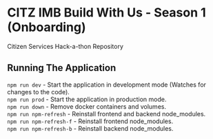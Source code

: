 # CITZ IMB Build With Us - Season 1 (Onboarding)
Citizen Services Hack-a-thon Repository

## Running The Application
`npm run dev` - Start the application in development mode (Watches for changes to the code).  
`npm run prod` - Start the application in production mode.  
`npm run down` - Remove docker containers and volumes.  
`npm run npm-refresh` - Reinstall frontend and backend node_modules.  
`npm run npm-refresh-f` - Reinstall frontend node_modules.  
`npm run npm-refresh-b` - Reinstall backend node_modules.  
